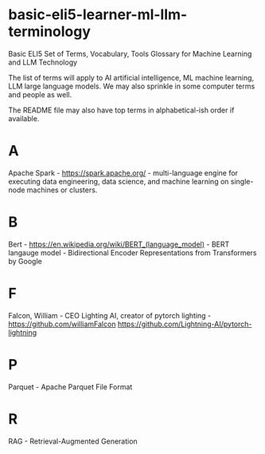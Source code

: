 # basic-eli5-learner-ml-llm-terminology

Basic ELI5 Set of Terms, Vocabulary, Tools Glossary for Machine Learning and LLM Technology

The list of terms will apply to AI artificial intelligence, ML machine learning, LLM large language models.  We may also sprinkle in some computer terms and people as well.

The README file may also have top terms in alphabetical-ish order if available.

# A

Apache Spark - https://spark.apache.org/ - multi-language engine for executing data engineering, data science, and machine learning on single-node machines or clusters.

# B

Bert - https://en.wikipedia.org/wiki/BERT_(language_model) - BERT langauge model - Bidirectional Encoder Representations from Transformers  by Google

# F

Falcon, William - CEO Lighting AI, creator of pytorch lighting - https://github.com/williamFalcon  https://github.com/Lightning-AI/pytorch-lightning

# P

Parquet - Apache Parquet File Format

# R

RAG - Retrieval-Augmented Generation

